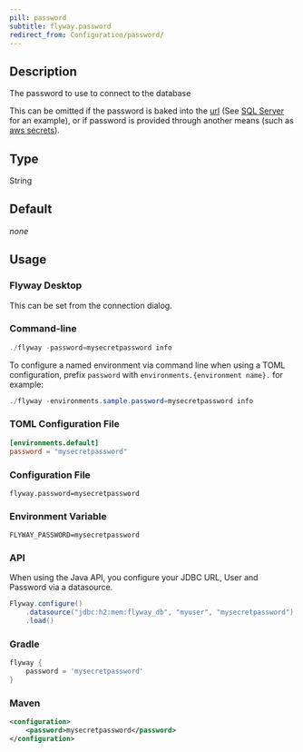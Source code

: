```yaml
---
pill: password
subtitle: flyway.password
redirect_from: Configuration/password/
---
```


## Description

The password to use to connect to the database

This can be omitted if the password is baked into the [url](<Configuration/Environments Namespace/Environment url Setting>) (See [SQL Server](<Database Driver Reference/SQL Server Database>) for an example), or if password is provided through another means (such as [aws secrets](https://documentation.red-gate.com/flyway/flyway-concepts/secrets-management)).

## Type

String

## Default

<i>none</i>

## Usage

### Flyway Desktop

This can be set from the connection dialog.

### Command-line

```powershell
./flyway -password=mysecretpassword info
```

To configure a named environment via command line when using a TOML configuration, prefix `password` with `environments.{environment name}.` for example:

```powershell
./flyway -environments.sample.password=mysecretpassword info
```

### TOML Configuration File

```toml
[environments.default]
password = "mysecretpassword"
```

### Configuration File

```properties
flyway.password=mysecretpassword
```

### Environment Variable

```properties
FLYWAY_PASSWORD=mysecretpassword
```

### API

When using the Java API, you configure your JDBC URL, User and Password via a datasource.

```java
Flyway.configure()
    .datasource("jdbc:h2:mem:flyway_db", "myuser", "mysecretpassword")   
    .load()
```

### Gradle

```groovy
flyway {
    password = 'mysecretpassword'
}
```

### Maven

```xml
<configuration>
    <password>mysecretpassword</password>
</configuration>
```
